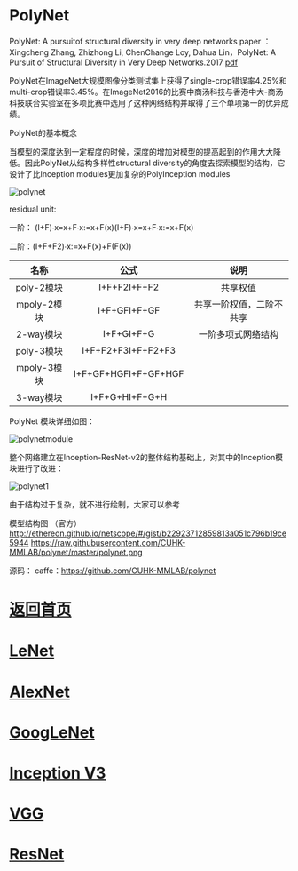 
# PolyNet

PolyNet: A pursuitof structural diversity in very deep networks
 paper ：Xingcheng Zhang, Zhizhong Li, ChenChange Loy, Dahua Lin，PolyNet: A Pursuit of Structural Diversity in Very Deep Networks.2017 [pdf](https://arxiv.org/pdf/1611.05725v2.pdf)

PolyNet在ImageNet大规模图像分类测试集上获得了single-crop错误率4.25%和multi-crop错误率3.45%。在ImageNet2016的比赛中商汤科技与香港中大-商汤科技联合实验室在多项比赛中选用了这种网络结构并取得了三个单项第一的优异成绩。

PolyNet的基本概念

当模型的深度达到一定程度的时候，深度的增加对模型的提高起到的作用大大降低。因此PolyNet从结构多样性structural diversity的角度去探索模型的结构，它设计了比Inception modules更加复杂的PolyInception modules

![polynet](https://github.com/weslynn/graphic-deep-neural-network/blob/master/pic/basicpic/polynet.png)


residual unit: 

一阶： (I+F)∙x=x+F∙x:=x+F(x)(I+F)∙x=x+F∙x:=x+F(x)

二阶：(I+F+F2)∙x:=x+F(x)+F(F(x))

|名称  |公式 |说明 |
|:---:|:---:|:---:|
|poly-2模块	| I+F+F2I+F+F2	|共享权值|
|mpoly-2模块	|I+F+GFI+F+GF	|共享一阶权值，二阶不共享|
|2-way模块	|I+F+GI+F+G	|一阶多项式网络结构|
|poly-3模块	|I+F+F2+F3I+F+F2+F3	|
|mpoly-3模块	|I+F+GF+HGFI+F+GF+HGF|	
|3-way模块	|I+F+G+HI+F+G+H	|

PolyNet 模块详细如图：

![polynetmodule](https://github.com/weslynn/graphic-deep-neural-network/blob/master/pic/basicpic/polynet_th.jpg)



整个网络建立在Inception-ResNet-v2的整体结构基础上，对其中的Inception模块进行了改进：

![polynet1](https://github.com/weslynn/graphic-deep-neural-network/blob/master/pic/basicpic/polynetstruct.png)



由于结构过于复杂，就不进行绘制，大家可以参考


模型结构图  （官方）
http://ethereon.github.io/netscope/#/gist/b22923712859813a051c796b19ce5944
https://raw.githubusercontent.com/CUHK-MMLAB/polynet/master/polynet.png


源码：
caffe：https://github.com/CUHK-MMLAB/polynet






# [返回首页](https://github.com/weslynn/graphic-deep-neural-network/) 
# [LeNet](https://github.com/weslynn/graphic-deep-neural-network/blob/master/object%20classification%20%E7%89%A9%E4%BD%93%E5%88%86%E7%B1%BB/LeNet.md)   
# [AlexNet](https://github.com/weslynn/graphic-deep-neural-network/blob/master/object%20classification%20%E7%89%A9%E4%BD%93%E5%88%86%E7%B1%BB/AlexNet.md)                  
# [GoogLeNet](https://github.com/weslynn/graphic-deep-neural-network/blob/master/object%20classification%20%E7%89%A9%E4%BD%93%E5%88%86%E7%B1%BB/GoogLeNet.md)
# [Inception V3](https://github.com/weslynn/graphic-deep-neural-network/blob/master/object%20classification%20%E7%89%A9%E4%BD%93%E5%88%86%E7%B1%BB/InceptionV3.md)
# [VGG](https://github.com/weslynn/graphic-deep-neural-network/blob/master/object%20classification%20%E7%89%A9%E4%BD%93%E5%88%86%E7%B1%BB/VGG.md)
# [ResNet](https://github.com/weslynn/graphic-deep-neural-network/blob/master/object%20classification%20%E7%89%A9%E4%BD%93%E5%88%86%E7%B1%BB/ResNet.md)